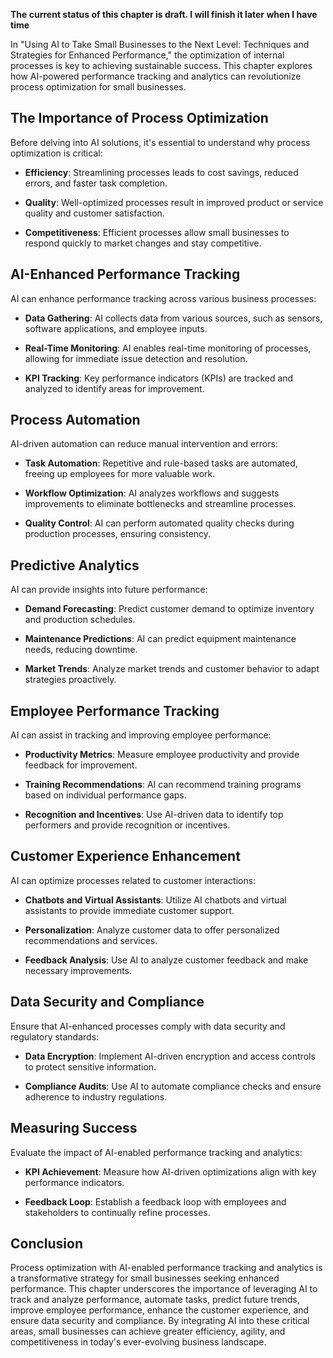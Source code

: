 **The current status of this chapter is draft. I will finish it later when I have time**

In "Using AI to Take Small Businesses to the Next Level: Techniques and Strategies for Enhanced Performance," the optimization of internal processes is key to achieving sustainable success. This chapter explores how AI-powered performance tracking and analytics can revolutionize process optimization for small businesses.

The Importance of Process Optimization
--------------------------------------

Before delving into AI solutions, it's essential to understand why process optimization is critical:

* **Efficiency**: Streamlining processes leads to cost savings, reduced errors, and faster task completion.

* **Quality**: Well-optimized processes result in improved product or service quality and customer satisfaction.

* **Competitiveness**: Efficient processes allow small businesses to respond quickly to market changes and stay competitive.

AI-Enhanced Performance Tracking
--------------------------------

AI can enhance performance tracking across various business processes:

* **Data Gathering**: AI collects data from various sources, such as sensors, software applications, and employee inputs.

* **Real-Time Monitoring**: AI enables real-time monitoring of processes, allowing for immediate issue detection and resolution.

* **KPI Tracking**: Key performance indicators (KPIs) are tracked and analyzed to identify areas for improvement.

Process Automation
------------------

AI-driven automation can reduce manual intervention and errors:

* **Task Automation**: Repetitive and rule-based tasks are automated, freeing up employees for more valuable work.

* **Workflow Optimization**: AI analyzes workflows and suggests improvements to eliminate bottlenecks and streamline processes.

* **Quality Control**: AI can perform automated quality checks during production processes, ensuring consistency.

Predictive Analytics
--------------------

AI can provide insights into future performance:

* **Demand Forecasting**: Predict customer demand to optimize inventory and production schedules.

* **Maintenance Predictions**: AI can predict equipment maintenance needs, reducing downtime.

* **Market Trends**: Analyze market trends and customer behavior to adapt strategies proactively.

Employee Performance Tracking
-----------------------------

AI can assist in tracking and improving employee performance:

* **Productivity Metrics**: Measure employee productivity and provide feedback for improvement.

* **Training Recommendations**: AI can recommend training programs based on individual performance gaps.

* **Recognition and Incentives**: Use AI-driven data to identify top performers and provide recognition or incentives.

Customer Experience Enhancement
-------------------------------

AI can optimize processes related to customer interactions:

* **Chatbots and Virtual Assistants**: Utilize AI chatbots and virtual assistants to provide immediate customer support.

* **Personalization**: Analyze customer data to offer personalized recommendations and services.

* **Feedback Analysis**: Use AI to analyze customer feedback and make necessary improvements.

Data Security and Compliance
----------------------------

Ensure that AI-enhanced processes comply with data security and regulatory standards:

* **Data Encryption**: Implement AI-driven encryption and access controls to protect sensitive information.

* **Compliance Audits**: Use AI to automate compliance checks and ensure adherence to industry regulations.

Measuring Success
-----------------

Evaluate the impact of AI-enabled performance tracking and analytics:

* **KPI Achievement**: Measure how AI-driven optimizations align with key performance indicators.

* **Feedback Loop**: Establish a feedback loop with employees and stakeholders to continually refine processes.

Conclusion
----------

Process optimization with AI-enabled performance tracking and analytics is a transformative strategy for small businesses seeking enhanced performance. This chapter underscores the importance of leveraging AI to track and analyze performance, automate tasks, predict future trends, improve employee performance, enhance the customer experience, and ensure data security and compliance. By integrating AI into these critical areas, small businesses can achieve greater efficiency, agility, and competitiveness in today's ever-evolving business landscape.
